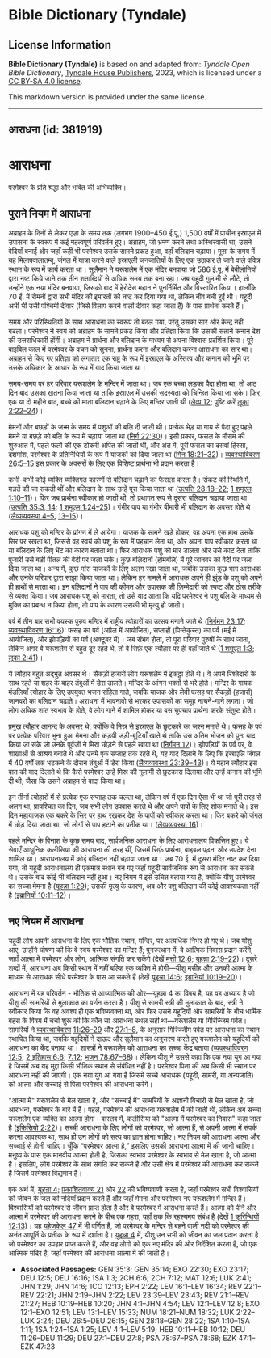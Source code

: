 # Bible Dictionary (Tyndale)

## License Information

**Bible Dictionary (Tyndale)** is based on and adapted from: _Tyndale Open Bible Dictionary_, [Tyndale House Publishers](https://tyndaleopenresources.com/), 2023, which is licensed under a [CC BY-SA 4.0 license](https://creativecommons.org/licenses/by-sa/4.0/legalcode.en).

This markdown version is provided under the same license.



--------------------------------

## आराधना (id: 381919)

आराधना
======

परमेश्वर के प्रति श्रद्धा और भक्ति की अभिव्यक्ति।

पुराने नियम में आराधना
----------------------

अब्राहम के दिनों से लेकर एज्रा के समय तक (लगभग 1900–450 ई.पू.) 1,500 वर्षों में प्राचीन इस्राएल में उपासना के स्वरूप में कई महत्वपूर्ण परिवर्तन हुए। अब्राहम, जो भ्रमण करने तथा अस्थिरवासी था, उसने वेदियाँ बनाईं और जहाँ कहीं भी परमेश्वर उसके सामने प्रकट हुआ, वहाँ बलिदान चढ़ाया। मूसा के समय में यह मिलापवालातम्बू, जंगल में यात्रा करने वाले इस्राएली जनजातियों के लिए एक उठाकर ले जाने वाले पवित्र स्थान के रूप में कार्य करता था। सुलैमान ने यरूशलेम में एक मंदिर बनवाया जो 586 ई.पू. में बेबीलोनियों द्वारा नष्ट किये जाने तक तीन शताब्दियों से अधिक समय तक बना रहा। जब यहूदी गुलामी से लौटे, तो उन्होंने एक नया मंदिर बनवाया, जिसको बाद में हेरोदेस महान ने पुनर्निर्मित और विस्तारित किया। हालाँकि 70 ई. में रोमनों द्वारा सभी मंदिर की इमारतों को नष्ट कर दिया गया था, लेकिन नींव बची हुई थी। यहूदी अभी भी उसी पश्चिमी दीवार (जिसे विलाप करने वाली दीवार कहा जाता है) के पास प्रार्थना करते हैं। 

समय और परिस्थितियों के साथ आराधना का स्वरूप तो बदल गया, परंतु उसका सार और केन्द्र नहीं बदला। परमेश्वर ने स्वयं को अब्राहम के सामने प्रकट किया और प्रतिज्ञा किया कि उसकी संतानें कनान देश की उत्तराधिकारी होंगी। अब्राहम ने प्रार्थना और बलिदान के माध्यम से अपना विश्वास प्रदर्शित किया। पूरे बाइबिल काल में परमेश्वर के वचन को सुनना, प्रार्थना करना और बलिदान करना आराधना का सार था। अब्राहम से किए गए प्रतिज्ञा को लगातार एक राष्ट्र के रूप में इस्राएल के अस्तित्व और कनान की भूमि पर उसके अधिकार के आधार के रूप में याद किया जाता था।

समय\-समय पर हर परिवार यरूशलेम के मन्दिर में जाता था। जब एक बच्चा लड़का पैदा होता था, तो आठ दिन बाद उसका खतना किया जाता था ताकि इस्राएल में उसकी सदस्यता को चिन्हित किया जा सके। फिर, एक या दो महीने बाद, बच्चे की माता बलिदान चढ़ाने के लिए मन्दिर जाती थी ([लैव्य 12](https://ref.ly/Lev12:1-Lev12:8); पुष्टि करें [लूका 2:22–24](https://ref.ly/Luke2:22-Luke2:24))।

मेमनों और बछड़ों के जन्म के समय में पशुओं की बलि दी जाती थी। प्रत्येक भेड़ या गाय से पैदा हुए पहले मेमने या बछड़े को बलि के रूप में चढ़ाया जाता था ([निर्ग 22:30](https://ref.ly/Exod22:30))। इसी प्रकार, फसल के मौसम की शुरुआत में, पहले फलों की एक टोकरी अर्पित की जाती थी, और अंत में, पूरी फसल का दसवां हिस्सा, दशमांश, परमेश्वर के प्रतिनिधियों के रूप में याजकों को दिया जाता था ([गिन 18:21–32](https://ref.ly/Num18:21-Num18:32))। [व्यवस्थाविवरण 26:5–15](https://ref.ly/Deut26:5-Deut26:15) इस प्रकार के अवसरों के लिए एक विशिष्ट प्रार्थना भी प्रदान करता है।

कभी\-कभी कोई व्यक्ति व्यक्तिगत कारणों से बलिदान चढ़ाने का फैसला करता है। संकट की स्थिति में, मन्नतें की जा सकती थीं और बलिदान के साथ उन्हें पूरा किया जाता था ([उत्पत्ति 28:18–22](https://ref.ly/Gen28:18-Gen28:22); [1 शमूएल 1:10–11](https://ref.ly/1Sam1:10-1Sam1:11))। फिर जब प्रार्थना स्वीकार हो जाती थी, तो प्रथागत रूप से दूसरा बलिदान चढ़ाया जाता था ([उत्पत्ति 35:3, 14](https://ref.ly/Gen35:3,Gen35:14); [1 शमूएल 1:24–25](https://ref.ly/1Sam1:24-1Sam1:25))। गंभीर पाप या गंभीर बीमारी भी बलिदान के अवसर होते थे ([लैव्यव्यवस्था 4–5](https://ref.ly/Lev4:1-Lev5:19), [13–15](https://ref.ly/Lev13:1-Lev15:33))।

आराधक पशु को मन्दिर के प्रांगण में ले आयेगा। याजक के सामने खड़े होकर, वह अपना एक हाथ उसके सिर पर रखता था, जिससे वह स्वयं को पशु के रूप में पहचान लेता था, और अपना पाप स्वीकार करता था या बलिदान के लिए भेंट का कारण बताता था। फिर आराधक पशु को मार डालता और उसे काट देता ताकि पुजारी उसे बड़ी पीतल की वेदी पर जला सके। कुछ बलिदानों (होमबलि) में पूरे जानवर को वेदी पर जला दिया जाता था। अन्य में, कुछ मांस याजकों के लिए अलग रखा जाता था, जबकि उसका कुछ भाग आराधक और उनके परिवार द्वारा साझा किया जाता था। लेकिन हर मामले में आराधक अपने ही झुंड के पशु को अपने ही हाथों से मरता था। इन बलिदानों ने पाप की कीमत और उपासक की ज़िम्मेदारी को स्पष्ट और ठोस तरीके से व्यक्त किया। जब आराधक पशु को मारता, तो उसे याद आता कि यदि परमेश्वर ने पशु बलि के माध्यम से मुक्ति का प्रबन्ध न किया होता, तो पाप के कारण उसकी भी मृत्यु हो जाती।

वर्ष में तीन बार सभी वयस्क पुरुष मन्दिर में राष्ट्रीय त्योहारों का उत्सव मनाने जाते थे ([निर्गमन 23:17](https://ref.ly/Exod23:17); [व्यवस्थाविवरण 16:16](https://ref.ly/Deut16:16)): फसह का पर्व (अप्रैल में आयोजित), सप्ताहों (पिन्तेकुस्त) का पर्व (मई में आयोजित), और झोपड़ियों का पर्व (अक्टूबर में)। जब संभव होता, तो पूरा परिवार पुरुषों के साथ जाता, लेकिन अगर वे यरूशलेम से बहुत दूर रहते थे, तो वे सिर्फ़ एक त्यौहार पर ही वहाँ जाते थे ([1 शमूएल 1:3](https://ref.ly/1Sam1:3); [लूका 2:41](https://ref.ly/Luke2:41))।

ये त्यौहार बहुत अद्भुत अवसर थे। सैकड़ों हजारों लोग यरूशलेम में इकट्ठा होते थे। वे अपने रिश्तेदारों के साथ रहते या शहर के बाहर तंबुओं में डेरा डालते। मन्दिर के आंगन भक्तों से भरे होते। मन्दिर के गायक मंडलियाँ त्योहार के लिए उपयुक्त भजन संहिता गाते, जबकि याजक और लेवी फसह पर सैकड़ों (हजारों) जानवरों का बलिदान चढ़ाते। अराधना में भावनावो से भरकर उपासकों का समूह नाचने\-गाने लगता। जो लोग अधिक शांत स्वभाव के होते, वे लोग गाने में शामिल होकर या बस चुपचाप प्रार्थना करके संतुष्ट होते।

प्रमुख त्यौहार आनन्द के अवसर थे, क्योंकि वे मिस्र से इस्राएल के छुटकारे का जश्न मनाते थे। फसह के पर्व पर प्रत्येक परिवार भुना हुआ मेमना और कड़वी जड़ी\-बूटियाँ खाते थे ताकि उस अंतिम भोजन को पुनः याद किया जा सके जो उनके पूर्वजों ने मिस्र छोड़ने से पहले खाया था ([निर्गमन 12](https://ref.ly/Exod12:1-Exod12:51))। झोपड़ियों के पर्व पर, वे शाखाओं से आश्रय बनाते थे और उनमें एक सप्ताह तक रहते थे, यह याद दिलाने के लिए कि इस्राएलि जंगल में 40 वर्षों तक भटकने के दौरान तंबुओं में डेरा किया ([लैव्यव्यवस्था 23:39–43](https://ref.ly/Lev23:39-Lev23:43))। ये महान त्यौहार इस बात की याद दिलाते थे कि कैसे परमेश्वर उन्हें मिस्र की गुलामी से छुटकारा दिलाया और उन्हें कनान की भूमि दी थी, जैसा कि उसने अब्राहम से वादा किया था।

इन तीनों त्योहारों में से प्रत्येक एक सप्ताह तक चलता था, लेकिन वर्ष में एक दिन ऐसा भी था जो पूरी तरह से अलग था, प्रायश्चित का दिन, जब सभी लोग उपवास करते थे और अपने पापों के लिए शोक मनाते थे। इस दिन महायाजक एक बकरे के सिर पर हाथ रखकर देश के पापों को स्वीकार करता था। फिर बकरे को जंगल में छोड़ दिया जाता था, जो लोगों से पाप हटाने का प्रतीक था। ([लैव्यव्यवस्था 16](https://ref.ly/Lev16:1-Lev16:34))।

पहले मन्दिर के विनाश के कुछ समय बाद, सार्वजनिक आराधना के लिए आराधनालय विकसित हुए। ये सेवाएँ आधुनिक कलीसिया की आराधना की तरह थीं, जिसमें सिर्फ़ प्रार्थना, बाइबल पढ़ना और उपदेश देना शामिल था। आराधनालय में कोई बलिदान नहीं चढ़ाया जाता था। जब 70 ई. में दूसरा मंदिर नष्ट कर दिया गया, तो यहूदी आराधनालय ही एकमात्र स्थान बन गए जहाँ यहूदी सार्वजनिक रूप से आराधना कर सकते थे। उसके बाद कोई भी बलिदान नहीं हुआ। नए नियम में इसे उचित बताया गया है, क्योंकि यीशु परमेश्वर का सच्चा मेमना है ([यूहन्ना 1:29](https://ref.ly/John1:29)); उसकी मृत्यु के कारण, अब और पशु बलिदान की कोई आवश्यकता नहीं है ([इब्रानियों 10:11–12](https://ref.ly/Heb10:11-Heb10:12))।

नए नियम में आराधना
------------------

यहूदी लोग अपनी आराधना के लिए एक भौतिक स्थान, मन्दिर, पर अत्यधिक निर्भर हो गए थे। जब यीशु आए, उन्होंने घोषणा की कि वे स्वयं परमेश्वर का मन्दिर हैं; पुनरुत्थान में, वे आत्मिक निवास प्रदान करेंगे, जहाँ आत्मा में परमेश्वर और लोग, आत्मिक संगति कर सकेंगे (देखें [मत्ती 12:6](https://ref.ly/Matt12:6); [यूहन्ना 2:19–22](https://ref.ly/John2:19-John2:22))। दूसरे शब्दों में, आराधना अब किसी स्थान में नहीं बल्कि एक व्यक्ति में होगी—यीशु मसीह और उनकी आत्मा के माध्यम से आराधक सीधे परमेश्वर के पास आ सकते हैं (देखें [यूहन्ना 14:6](https://ref.ly/John14:6); [इब्रानियों 10:19–20](https://ref.ly/Heb10:19-Heb10:20))।

आराधना में यह परिवर्तन \- भौतिक से आध्यात्मिक की ओर—यूहन्ना 4 का विषय है, यह वह अध्याय है जो यीशु की सामरियों से मुलाकात का वर्णन करता है। यीशु से सामरी स्त्री की मुलाकात के बाद, स्त्री ने स्वीकार किया कि वह अवश्य ही एक भविष्यवक्ता था, और फिर उसने यहूदियों और सामरियों के बीच धार्मिक बहस के विषय में चर्चा शुरू की कि कौन सा आराधना स्थल सही था—यरूशलेम या गिरिज्जिम पर्वत। सामरियों ने [व्यवस्थाविवरण](https://ref.ly/Deut12:5) [11:26–29](https://ref.ly/Deut11:26-Deut11:29) और [27:1–8](https://ref.ly/Deut27:1-Deut27:8), के अनुसार गिरिज्जीम पर्वत पर आराधना का स्थान स्थापित किया था, जबकि यहूदियों ने दाऊद और सुलैमान का अनुसरण करते हुए यरूशलेम को यहूदियों की आराधना का केंद्र बनाया था। शास्त्रों ने यरूशलेम को आराधना का सच्चा केंद्र बताया ([व्यवस्थाविवरण 12:5](https://ref.ly/Deut12:5); [2 इतिहास 6:6](https://ref.ly/2Chr6:6); [7:12](https://ref.ly/2Chr7:12); [भजन 78:67–68](https://ref.ly/Ps78:67-Ps78:68))। लेकिन यीशु ने उससे कहा कि एक नया युग आ गया है जिसमें अब यह मुद्दा किसी भौतिक स्थान से संबंधित नहीं है। परमेश्वर पिता की अब किसी भी स्थान पर आराधना नहीं की जाएगी। एक नया युग आ गया है जिसमें सच्चे आराधक (यहूदी, सामरी, या अन्यजाति) को आत्मा और सच्चाई से पिता परमेश्वर की आराधना करेंगे। 

"आत्मा में" यरूशलेम से मेल खाता है, और "सच्चाई में" सामरियों के अज्ञानी विचारों से मेल खाता है, जो आराधना, परमेश्वर के बारे में हैं। पहले, परमेश्वर की आराधना यरूशलेम में की जाती थी, लेकिन अब सच्चा यरूशलेम एक व्यक्ति का आत्मा होगा। वास्तव में, कलीसिया को "आत्मा में परमेश्वर का निवास" कहा जाता है ([इफिसियो 2:22](https://ref.ly/Eph2:22))। सच्ची आराधना के लिए लोगों को परमेश्वर, जो आत्मा हैं, से अपनी आत्मा में संपर्क करना आवश्यक था, साथ ही उन लोगों को सत्य का ज्ञान होना चाहिए। नए नियम की आराधना आत्मा और सच्चाई से होनी चाहिए। चूँकि “परमेश्वर आत्मा है,” इसलिए उसकी आराधना आत्मा में की जानी चाहिए। मनुष्य के पास एक मानवीय आत्मा होती है, जिसका स्वभाव परमेश्वर के स्वभाव से मेल खाता है, जो आत्मा है। इसलिए, लोग परमेश्वर के साथ संगति कर सकते हैं और उसी क्षेत्र में परमेश्वर की आराधना कर सकते हैं जिसमें परमेश्वर विद्यमान है।

एक अर्थ में, [यूहन्ना 4;](https://ref.ly/John4:1-John4:54) [प्रकाशितवाक्य 21](https://ref.ly/Rev21:1-Rev21:27) और [22](https://ref.ly/Rev22:1-Rev22:21) की भविष्यवाणी करता है, जहाँ परमेश्वर सभी विश्वासियों को जीवन के जल की नदियाँ प्रदान करते हैं और जहाँ मेमना और परमेश्वर नए यरूशलेम में मन्दिर हैं। विश्वासियों को परमेश्वर से जीवन प्राप्त होता है और वे परमेश्वर में आराधना करते हैं। आत्मा को पीने और आत्मा में परमेश्वर की आराधना करने के बीच एक गहरा, यहाँ तक कि रहस्यमय संबंध है (देखें [1 कुरिन्थियों 12:13](https://ref.ly/1Cor12:13))। यह [यहेजकेल 47](https://ref.ly/Ezek47:1-Ezek47:23) में भी वर्णित है, जो परमेश्वर के मन्दिर से बहने वाली नदी को परमेश्वर की अनंत आपूर्ति के प्रतीक के रूप में दर्शाता है। [युहन्ना 4](https://ref.ly/John4:1-John4:54) में, यीशु उन सभी को जीवन का जल प्रदान करता है जो परमेश्वर का उपहार प्राप्त करते हैं, और वह लोगों को एक नए मंदिर की ओर निर्देशित करता है, जो एक आत्मिक मंदिर है, जहाँ परमेश्वर की आराधना आत्मा में की जाती है।

* **Associated Passages:** GEN 35:3; GEN 35:14; EXO 22:30; EXO 23:17; DEU 12:5; DEU 16:16; 1SA 1:3; 2CH 6:6; 2CH 7:12; MAT 12:6; LUK 2:41; JHN 1:29; JHN 14:6; 1CO 12:13; EPH 2:22; LEV 16:1–LEV 16:34; REV 22:1–REV 22:21; JHN 2:19–JHN 2:22; LEV 23:39–LEV 23:43; REV 21:1–REV 21:27; HEB 10:19–HEB 10:20; JHN 4:1–JHN 4:54; LEV 12:1–LEV 12:8; EXO 12:1–EXO 12:51; LEV 13:1–LEV 15:33; NUM 18:21–NUM 18:32; LUK 2:22–LUK 2:24; DEU 26:5–DEU 26:15; GEN 28:18–GEN 28:22; 1SA 1:10–1SA 1:11; 1SA 1:24–1SA 1:25; LEV 4:1–LEV 5:19; HEB 10:11–HEB 10:12; DEU 11:26–DEU 11:29; DEU 27:1–DEU 27:8; PSA 78:67–PSA 78:68; EZK 47:1–EZK 47:23

